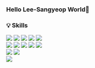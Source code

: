 ### Hello Lee-Sangyeop World👋

<!--
**Lee-sang-yeop/Lee-sang-yeop** is a ✨ _special_ ✨ repository because its `README.md` (this file) appears on your GitHub profile.

Here are some ideas to get you started:

- 🔭 I’m currently working on ...
- 🌱 I’m currently learning ...
- 👯 I’m looking to collaborate on ...
- 🤔 I’m looking for help with ...
- 💬 Ask me about ...
- 📫 How to reach me: ...
- 😄 Pronouns: ...
- ⚡ Fun fact: ...
-->

  ### 💡 Skills
  <div>
      <img src="https://img.shields.io/badge/HTML5-E34F26?style=for-the-badge&logo=HTML5&logoColor=white">
      <img src="https://img.shields.io/badge/CSS3-1572B6?style=for-the-badge&logo=CSS3&logoColor=white">
      <img src="https://img.shields.io/badge/JavaScript-F7DF1E?style=for-the-badge&logo=JavaScript&logoColor=black">
      <img src="https://img.shields.io/badge/jQuery-0769AD?style=for-the-badge&logo=jQuery&logoColor=white">
      <img src="https://img.shields.io/badge/Bootstrap-7952B3?style=for-the-badge&logo=Bootstrap&logoColor=white">
    <br>
      <img src="https://img.shields.io/badge/Spring-6DB33F?style=for-the-badge&logo=Spring&logoColor=black">
      <img src="https://img.shields.io/badge/java-007396?style=for-the-badge&logo=java&logoColor=black">
      <img src="https://img.shields.io/badge/Apache Maven-C71A36?style=for-the-badge&logo=Apache Maven&logoColor=black">
      <img src="https://img.shields.io/badge/Apache Tomcat-F8DC75?style=for-the-badge&logo=Apache Tomcat&logoColor=black">
      <img src="https://img.shields.io/badge/Oracle-F80000?style=for-the-badge&logo=Oracle&logoColor=black">
  </div>
  <div>
      <img src="https://img.shields.io/badge/Eclipse IDE-2C2255?style=for-the-badge&logo=Eclipse IDE&logoColor=white">
      <img src="https://img.shields.io/badge/Visual Studio Code-007ACC?style=for-the-badge&logo=Visual Studio Code&logoColor=white">
  </div>
<img src="https://img.shields.io/badge/GitHub-181717?style=for-the-badge&logo=GitHub&logoColor=white">
